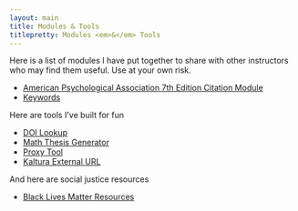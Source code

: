 ```yaml
---
layout: main
title: Modules & Tools
titlepretty: Modules <em>&</em> Tools
---
```

Here is a list of modules I have put together to share with other instructors who may find them useful. Use at your own risk.

* [American Psychological Association 7th Edition Citation Module](/learning/apa7/)
* [Keywords](/learning/keywords/)

Here are tools I've built for fun
* [DOI Lookup](/doi/)
* [Math Thesis Generator](/learning/math-thesis-generator/)
* [Proxy Tool](/proxy/)
* [Kaltura External URL](/kaltura)

And here are social justice resources
* [Black Lives Matter Resources](/learning/blm/)

